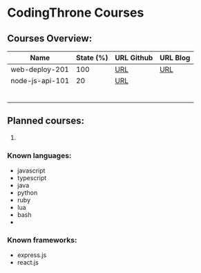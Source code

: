 # CodingThrone Courses

## Courses Overview:

| Name 	| State (%) 	| URL Github 	| URL Blog 	|
|-	|-	|-	|-	|
| web-deploy-201 	| 100 	| [URL](https://github.com/codingthrone/courses/tree/rbrtbrnschn/web-deploy-201/src) 	| [URL](http://64.225.103.55/deployment/web-deployment-201/) 	|
| node-js-api-101 	| 20 	| [URL](https://github.com/codingthrone/courses/tree/rbrtbrnschn/node-js-api-101/src) 	|  	|
|  	|  	|  	|  	|
|  	|  	|  	|  	|
|  	|  	|  	|  	|
|  	|  	|  	|  	|
|  	|  	|  	|  	|
|  	|  	|  	|  	|

## Planned courses:
1.


### Known languages:
- javascript
- typescript
- java
- python
- ruby
- lua
- bash
- 
### Known frameworks:
- express.js
- react.js
